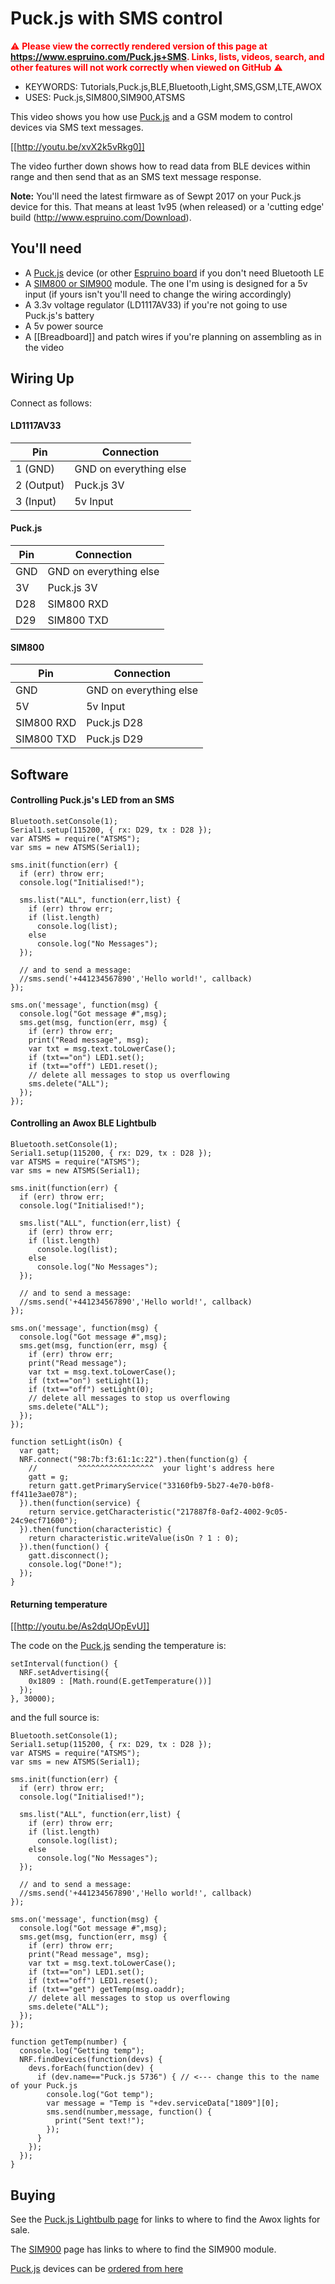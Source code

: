 <!--- Copyright (c) 2017 Gordon Williams, Pur3 Ltd. See the file LICENSE for copying permission. -->
Puck.js with SMS control
=========================

<span style="color:red">:warning: **Please view the correctly rendered version of this page at https://www.espruino.com/Puck.js+SMS. Links, lists, videos, search, and other features will not work correctly when viewed on GitHub** :warning:</span>

* KEYWORDS: Tutorials,Puck.js,BLE,Bluetooth,Light,SMS,GSM,LTE,AWOX
* USES: Puck.js,SIM800,SIM900,ATSMS

This video shows you how use [Puck.js](/Puck.js) and a GSM modem
to control devices via SMS text messages.

[[http://youtu.be/xvX2k5vRkg0]]

The video further down shows how to read data from BLE devices 
within range and then send that as an SMS text message response.

**Note:** You'll need the latest firmware as of Sewpt 2017 on your Puck.js device for this. That
means at least 1v95 (when released) or a 'cutting edge' build (http://www.espruino.com/Download).

You'll need
-----------

* A [Puck.js](/Puck.js) device (or other [Espruino board](/Order) if you don't need Bluetooth LE
* A [SIM800 or SIM900](/SIM900) module. The one I'm using is designed for a 5v input (if yours isn't you'll need to change the wiring accordingly)
* A 3.3v voltage regulator (LD1117AV33) if you're not going to use Puck.js's battery
* A 5v power source 
* A [[Breadboard]] and patch wires if you're planning on assembling as in the video


Wiring Up
---------

Connect as follows:

#### LD1117AV33

| Pin        | Connection |
|------------|------------|
| 1 (GND)    | GND on everything else |
| 2 (Output) | Puck.js 3V |
| 3 (Input)  | 5v Input |

#### Puck.js

| Pin        | Connection |
|------------|------------|
| GND        | GND on everything else |
| 3V         | Puck.js 3V |
| D28        | SIM800 RXD |
| D29        | SIM800 TXD |

#### SIM800

| Pin        | Connection |
|------------|------------|
| GND        | GND on everything else |
| 5V         | 5v Input |
| SIM800 RXD | Puck.js D28 |
| SIM800 TXD | Puck.js D29 |


Software
--------

#### Controlling Puck.js's LED from an SMS

```
Bluetooth.setConsole(1);
Serial1.setup(115200, { rx: D29, tx : D28 });
var ATSMS = require("ATSMS");
var sms = new ATSMS(Serial1);

sms.init(function(err) {
  if (err) throw err;
  console.log("Initialised!");

  sms.list("ALL", function(err,list) {
    if (err) throw err;
    if (list.length)
      console.log(list);
    else
      console.log("No Messages");
  });

  // and to send a message: 
  //sms.send('+441234567890','Hello world!', callback)
});

sms.on('message', function(msg) {
  console.log("Got message #",msg);
  sms.get(msg, function(err, msg) {
    if (err) throw err;
    print("Read message", msg);
    var txt = msg.text.toLowerCase();
    if (txt=="on") LED1.set();
    if (txt=="off") LED1.reset();
    // delete all messages to stop us overflowing
    sms.delete("ALL");
  });
});
```

#### Controlling an Awox BLE Lightbulb

```
Bluetooth.setConsole(1);
Serial1.setup(115200, { rx: D29, tx : D28 });
var ATSMS = require("ATSMS");
var sms = new ATSMS(Serial1);

sms.init(function(err) {
  if (err) throw err;
  console.log("Initialised!");

  sms.list("ALL", function(err,list) {
    if (err) throw err;
    if (list.length)
      console.log(list);
    else
      console.log("No Messages");
  });

  // and to send a message: 
  //sms.send('+441234567890','Hello world!', callback)
});

sms.on('message', function(msg) {
  console.log("Got message #",msg);
  sms.get(msg, function(err, msg) {
    if (err) throw err;
    print("Read message");
    var txt = msg.text.toLowerCase();
    if (txt=="on") setLight(1);
    if (txt=="off") setLight(0);
    // delete all messages to stop us overflowing
    sms.delete("ALL");
  });
});

function setLight(isOn) {
  var gatt;
  NRF.connect("98:7b:f3:61:1c:22").then(function(g) {
    //         ^^^^^^^^^^^^^^^^^  your light's address here
    gatt = g;
    return gatt.getPrimaryService("33160fb9-5b27-4e70-b0f8-ff411e3ae078");
  }).then(function(service) {
    return service.getCharacteristic("217887f8-0af2-4002-9c05-24c9ecf71600");
  }).then(function(characteristic) {
    return characteristic.writeValue(isOn ? 1 : 0);
  }).then(function() {
    gatt.disconnect();
    console.log("Done!");
  });
}
```

#### Returning temperature

[[http://youtu.be/As2dqUOpEvU]]

The code on the [Puck.js](/Puck.js) sending the temperature is:

```
setInterval(function() {
  NRF.setAdvertising({
    0x1809 : [Math.round(E.getTemperature())]
  });
}, 30000);
```

and the full source is:

```
Bluetooth.setConsole(1);
Serial1.setup(115200, { rx: D29, tx : D28 });
var ATSMS = require("ATSMS");
var sms = new ATSMS(Serial1);

sms.init(function(err) {
  if (err) throw err;
  console.log("Initialised!");

  sms.list("ALL", function(err,list) {
    if (err) throw err;
    if (list.length)
      console.log(list);
    else
      console.log("No Messages");
  });

  // and to send a message: 
  //sms.send('+441234567890','Hello world!', callback)
});

sms.on('message', function(msg) {
  console.log("Got message #",msg);
  sms.get(msg, function(err, msg) {
    if (err) throw err;
    print("Read message", msg);
    var txt = msg.text.toLowerCase();
    if (txt=="on") LED1.set();
    if (txt=="off") LED1.reset();
    if (txt=="get") getTemp(msg.oaddr);
    // delete all messages to stop us overflowing
    sms.delete("ALL");
  });
});

function getTemp(number) {
  console.log("Getting temp");
  NRF.findDevices(function(devs) {
    devs.forEach(function(dev) {
      if (dev.name=="Puck.js 5736") { // <--- change this to the name of your Puck.js
        console.log("Got temp");
        var message = "Temp is "+dev.serviceData["1809"][0];
        sms.send(number,message, function() {
          print("Sent text!");
        });
      }
    });
  });
}
```

Buying
------

See the [Puck.js Lightbulb page](/Puck.js+and+Bluetooth+Lightbulbs)
for links to where to find the Awox lights for sale.

The [SIM900](/SIM900) page has links to where to find the SIM900 module.

[Puck.js](/Puck.js) devices can be [ordered from here](/Order#puckjs)
